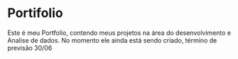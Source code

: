 # Portifolio
Este é meu Portfolio, contendo meus projetos na área do desenvolvimento e Analise de dados. 
No momento ele ainda está sendo criado, término de previsão 30/06
